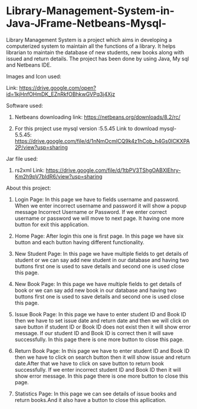 # Library-Management-System-in-Java-JFrame-Netbeans-Mysql-
Library Management System is a project which aims in developing a computerized system to maintain all the functions of a library.  It helps librarian to maintain the database of new students, new books along with issued and return details. The project has been done by using Java, My sql and Netbeans IDE.

Images and Icon used:

Link: https://drive.google.com/open?id=1kjHnfOHmDK_EZnRkfOBhkwGVPq3j4Xjz


Software used:
1. Netbeans downloading link:
https://netbeans.org/downloads/8.2/rc/

2. For this project use mysql version :5.5.45 
Link to download mysql-5.5.45: https://drive.google.com/file/d/1nNmOcmICQ9k4z1hCob_h4Gs0ICKXPA2P/view?usp=sharing

Jar file used:
1. rs2xml
Link: https://drive.google.com/file/d/1tbPV3TShgOABXlEhry-Km2h9pV7bIdR6/view?usp=sharing

About this project:
1. Login Page:
In this page we have to fields username and password. When we enter incorrect username and password it will show a popup message Incorrect Username or Password. If we enter correct username or password we will move to next page. It having one more button for exit this application.

2. Home Page:
After login this one is first page. In this page we have six button and each button having different functionality.

3. New Student Page:
In this page we have multiple fields to get details of student or we can say add new student in our database and having two buttons first one is used to save details and second one is used close this page.

4. New Book Page:
In this page we have multiple fields to get details of book or we can say add new book in our database and having two buttons first one is used to save details and second one is used close this page.

5. Issue Book Page:
In this page we have to enter student ID and Book ID then we have to set  issue date and return date and then we will click on save button if student ID or Book ID does not exist then it will show error message. If our student ID and Book ID is correct then it will save successfully. In this page there is one more button to close this page.

6. Return Book Page:
In this page we have to enter student ID and Book ID then we have to click on search button then it will show issue and return date.After that we have to click on save button to return book successfully. If we enter incorrect student ID and Book ID then it will show error message. In this page there is one more button to close this page.

7. Statistics Page:
In this page we can see details of issue books and return books.And it also have a button to close this apllication.
